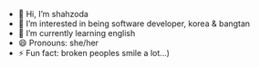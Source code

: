 - 👋 Hi, I’m shahzoda
- 👀 I’m interested in being software developer, korea & bangtan
- 🌱 I’m currently learning english
- 😄 Pronouns: she/her
- ⚡ Fun fact: broken peoples smile a lot...)        
